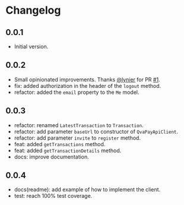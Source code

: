# Changelog

## 0.0.1

- Initial version.

## 0.0.2

- Small opinionated improvements. Thanks [@lynier](https://github.com/leynier) for PR [#1](https://github.com/qvapay/qvapay_api_client/pull/1).
- fix: added authorization in the header of the `logout` method.
- refactor: added the `email` property to the `Me` model.

## 0.0.3

- refactor: renamed `LatestTransaction` to `Transaction`.
- refactor: add parameter `baseUrl` to constructor of `QvaPayApiClient`.
- refactor: add parameter `invite` to `register` method.
- feat: added `getTransactions` method.
- feat: added `getTransactionDetails` method.
- docs: improve documentation.

## 0.0.4

- docs(readme): add example of how to implement the client.
- test: reach 100% test coverage.
